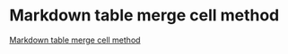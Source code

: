 # Markdown table merge cell method
[Markdown table merge cell method](https://aiwithcloud.com/2022/09/15/markdown_table_merge_cell_method/)